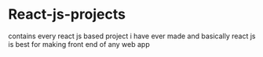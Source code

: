 # React-js-projects
contains every react js based project i have ever made and basically react js is best for making front end of any web app
